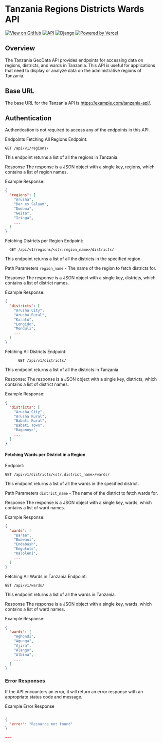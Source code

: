 # Tanzania Regions Districts Wards API
[![View on GitHub](https://img.shields.io/badge/View%20on%20GitHub-black.svg?logo=github&style=flat-square)](https://github.com/EmmanuelMmanda) 
[![API](https://img.shields.io/badge/API-v1.0-green)](http://api.example.com)
[![Django](https://img.shields.io/badge/Django-3.2-green.svg)](https://docs.djangoproject.com/en/3.2/)
[![Powered by Vercel](https://www.datocms-assets.com/31049/1618983297-powered-by-vercel.svg)](https://vercel.com?utm_source=example&utm_campaign=oss)



## Overview
The Tanzania GeoData API provides endpoints for accessing data on regions, districts, and wards in Tanzania. This API is useful for applications that need to display or analyze data on the administrative regions of Tanzania.

## Base URL
The base URL for the Tanzania API is https://example.com/tanzania-api/.

## Authentication
Authentication is not required to access any of the endpoints in this API.

Endpoints
Fetching All Regions
Endpoint: 
```
GET /api/v1/regions/
```

This endpoint returns a list of all the regions in Tanzania.

Response
The response is a JSON object with a single key, regions, which contains a list of region names.

Example Response:
```json
{
  "regions": [
    "Arusha",
    "Dar es Salaam",
    "Dodoma",
    "Geita",
    "Iringa",
    ...
  ]
}
```

Fetching Districts per Region
Endpoint: 
```
  GET /api/v1/regions/<str:region_name>/districts/
```

This endpoint returns a list of all the districts in the specified region.

Path Parameters
``` region_name ``` - The name of the region to fetch districts for.

Response
The response is a JSON object with a single key, districts, which contains a list of district names.

Example Response:
```json
{
  "districts": [
    "Arusha City",
    "Arusha Rural",
    "Karatu",
    "Longido",
    "Monduli",
    ...
  ]
}
```

Fetching All Districts
Endpoint: 
```http
      GET /api/v1/districts/ 
```

This endpoint returns a list of all the districts in Tanzania.

Response:
The response is a JSON object with a single key, districts, which contains a list of district names.

Example Response:
```json
{
  "districts": [
    "Arusha City",
    "Arusha Rural",
    "Babati Rural",
    "Babati Town",
    "Bagamoyo",
    ...
  ]
}
```

#### Fetching Wards per District in a Region
Endpoint:
```
GET /api/v1/districts/<str:district_name>/wards/
```

This endpoint returns a list of all the wards in the specified district.

Path Parameters
``` district_name ``` - The name of the district to fetch wards for.

Response
The response is a JSON object with a single key, wards, which contains a list of ward names.

Example Response:
```json
{
  "wards": [
    "Baraa",
    "Bwawani",
    "Endabash",
    "Engutoto",
    "Kaloleni",
    ...
  ]
}

```
Fetching All Wards in Tanzania
Endpoint: 
```http
GET /api/v1/wards/
```

This endpoint returns a list of all the wards in Tanzania.

Response
The response is a JSON object with a single key, wards, which contains a list of ward names.

Example Response:
```json
{
  "wards": [
    "Aghondi",
    "Agunga",
    "Ajira",
    "Alango",
    "Albina",
    ...
  ]
}
```

### Error Responses
If the API encounters an error, it will return an error response with an appropriate status code and message.

Example Error Response
```json

{
  "error": "Resource not found"
}

~~~
